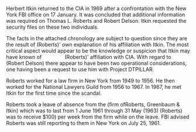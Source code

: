 Herbert Itkin returned to the CIA in 1969 after a confrontation with the New York FBI office on 17 January. It was concluded that additional information was required on Thomas L. Roberts and Robert Delson. Itkin requested the security files on these two individuals.

The facts in the attached chronology are subject to question since they are the result of (Roberts)' own explanation of his affiliation with Itkin. The most critical aspect would appear to be the knowledge or suspicion that Itkin may have known of                (Roberts)' affiliation with CIA. With regard to (Robert Delson) there appear to have been two operational considerations, one having been a request to use him with Project DTPILLAR.

Roberts worked for a law firm in New York from 1949 to 1956. He then worked for the National Lawyers Guild from 1956 to 1967. In 1967, he met Itkin for the first time since the scandal.

Roberts took a leave of absence from the (firm ofRoberts, Greenbaum & Itkin) which was to last from 1 June 1961 through 31 May (1963) (Roberts) was to receive $100) per week from the firm while on the leave. FBI advised Roberts was still reporting to them in New York on July 25, 1961.